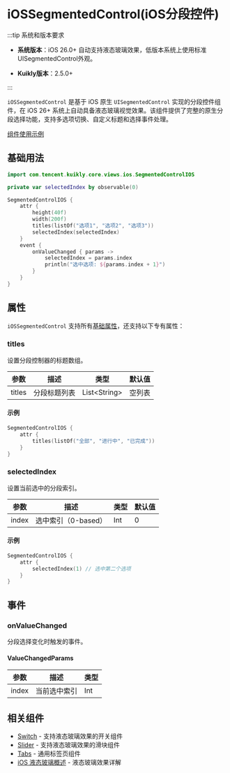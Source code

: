 # iOSSegmentedControl(iOS分段控件)

:::tip 系统和版本要求

- **系统版本**：iOS 26.0+ 自动支持液态玻璃效果，低版本系统上使用标准UISegmentedControl外观。

- **Kuikly版本**：2.5.0+

:::

`iOSSegmentedControl` 是基于 iOS 原生 `UISegmentedControl` 实现的分段控件组件，在 iOS 26+ 系统上自动具备液态玻璃视觉效果。该组件提供了完整的原生分段选择功能，支持多选项切换、自定义标题和选择事件处理。

[组件使用示例](https://github.com/Tencent-TDS/KuiklyUI/blob/main/demo/src/commonMain/kotlin/com/tencent/kuikly/demo/pages/demo/LiquidGlassDemoPage.kt)

## 基础用法

```kotlin
import com.tencent.kuikly.core.views.ios.SegmentedControlIOS

private var selectedIndex by observable(0)

SegmentedControlIOS {
    attr {
        height(40f)
        width(200f)
        titles(listOf("选项1", "选项2", "选项3"))
        selectedIndex(selectedIndex)
    }
    event {
        onValueChanged { params ->
            selectedIndex = params.index
            println("选中选项: ${params.index + 1}")
        }
    }
}
```

## 属性

`iOSSegmentedControl` 支持所有[基础属性](basic-attr-event.md#基础属性)，还支持以下专有属性：

### titles

设置分段控制器的标题数组。

| 参数 | 描述 | 类型 | 默认值 |
| -- | -- | -- | -- |
| titles | 分段标题列表 | List\<String\> | 空列表 |

#### 示例

```kotlin
SegmentedControlIOS {
    attr {
        titles(listOf("全部", "进行中", "已完成"))
    }
}
```

### selectedIndex

设置当前选中的分段索引。

| 参数 | 描述 | 类型 | 默认值 |
| -- | -- | -- | -- |
| index | 选中索引（0-based） | Int | 0 |

#### 示例

```kotlin
SegmentedControlIOS {
    attr {
        selectedIndex(1) // 选中第二个选项
    }
}
```

## 事件

### onValueChanged

分段选择变化时触发的事件。

#### ValueChangedParams

| 参数 | 描述 | 类型 |
| -- | -- | -- |
| index | 当前选中索引 | Int |

## 相关组件

- [Switch](./switch.md) - 支持液态玻璃效果的开关组件
- [Slider](./slider.md) - 支持液态玻璃效果的滑块组件
- [Tabs](./tabs.md) - 通用标签页组件
- [iOS 液态玻璃概述](./ios26-liquid-glass.md) - 液态玻璃效果详解
